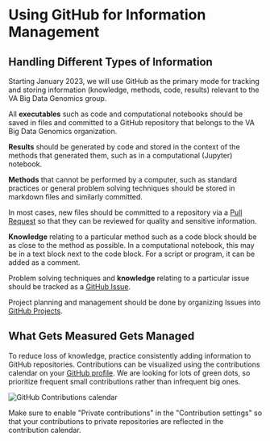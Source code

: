 # Using GitHub for Information Management

## Handling Different Types of Information

Starting January 2023, we will use GitHub as the primary mode for tracking and storing information (knowledge, methods, code, results) relevant to the VA Big Data Genomics group.

All **executables** such as code and computational notebooks should be saved in files and committed to a GitHub repository that belongs to the VA Big Data Genomics organization.

**Results** should be generated by code and stored in the context of the methods that generated them, such as in a computational (Jupyter) notebook.

**Methods** that cannot be performed by a computer, such as standard practices or general problem solving techniques should be stored in markdown files and similarly committed.

In most cases, new files should be committed to a repository via a [Pull Request](https://docs.github.com/en/pull-requests/collaborating-with-pull-requests/proposing-changes-to-your-work-with-pull-requests/creating-a-pull-request) so that they can be reviewed for quality and sensitive information.

**Knowledge** relating to a particular method such as a code block should be as close to the method as possible. In a computational notebook, this may be in a text block next to the code block. For a script or program, it can be added as a comment.

Problem solving techniques and **knowledge** relating to a particular issue should be tracked as a [GitHub Issue](https://docs.github.com/en/issues/tracking-your-work-with-issues/creating-an-issue).

Project planning and management should be done by organizing Issues into [GitHub Projects](https://github.com/features/issues).

## What Gets Measured Gets Managed

To reduce loss of knowledge, practice consistently adding information to GitHub repositories. Contributions can be visualized using the contributions calendar on your [GitHub profile](https://docs.github.com/en/account-and-profile/setting-up-and-managing-your-github-profile/managing-contribution-settings-on-your-profile/viewing-contributions-on-your-profile). We are looking for lots of green dots, so prioritize frequent small contributions rather than infrequent big ones.

![GitHub Contributions calendar](https://docs.github.com/assets/cb-21471/images/help/profile/contributions_graph.png)

Make sure to enable "Private contributions" in the "Contribution settings" so that your contributions to private repositories are reflected in the contribution calendar.



